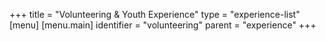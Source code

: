 +++
title = "Volunteering & Youth Experience"
type = "experience-list"
[menu]
  [menu.main]
    identifier = "volunteering"
    parent = "experience"
+++
